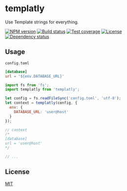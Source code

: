 # templatly

Use Template strings for everything.

  [![NPM version][npm-img]][npm-url]
  [![Build status][travis-img]][travis-url]
  [![Test coverage][coveralls-img]][coveralls-url]
  [![License][license-img]][license-url]
  [![Dependency status][david-img]][david-url]



## Usage

`config.toml`

```toml
[database]
url = '${env.DATABASE_URL}'
```

```js
import fs from 'fs';
import templatly from 'templatly';

let config = fs.readFileSync('config.toml', 'utf-8');
let context = templatly(config, {
  env: {
    DATABASE_URL: 'user@host'
  }
});

// context
/*
[database]
url = 'user@host'
*/

// ...
```

## License

  [MIT](LICENSE)

[npm-img]: https://img.shields.io/npm/v/trek-templatly.svg?style=flat-square
[npm-url]: https://npmjs.org/package/trek-templatly
[travis-img]: https://img.shields.io/travis/trekjs/templatly.svg?style=flat-square
[travis-url]: https://travis-ci.org/trekjs/templatly
[coveralls-img]: https://img.shields.io/coveralls/trekjs/templatly.svg?style=flat-square
[coveralls-url]: https://coveralls.io/r/trekjs/templatly
[license-img]: https://img.shields.io/badge/license-MIT-green.svg?style=flat-square
[license-url]: LICENSE
[david-img]: https://img.shields.io/david/trekjs/templatly.svg?style=flat-square
[david-url]: https://david-dm.org/trekjs/templatly
